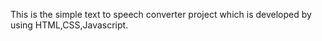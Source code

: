 This is the simple text to speech converter project which is developed by using HTML,CSS,Javascript.
